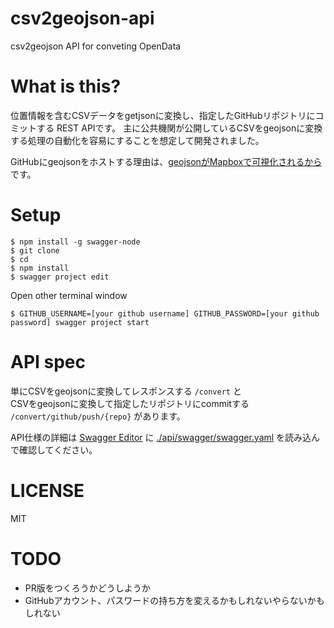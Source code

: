 # csv2geojson-api

csv2geojson API for conveting OpenData

# What is this?

位置情報を含むCSVデータをgetjsonに変換し、指定したGitHubリポジトリにコミットする REST APIです。
主に公共機関が公開しているCSVをgeojsonに変換する処理の自動化を容易にすることを想定して開発されました。

GitHubにgeojsonをホストする理由は、[geojsonがMapboxで可視化されるから](https://www.mapbox.com/blog/github-mapbox-maps/)です。

# Setup

```
$ npm install -g swagger-node
$ git clone
$ cd 
$ npm install
$ swagger project edit
```

Open other terminal window

```
$ GITHUB_USERNAME=[your github username] GITHUB_PASSWORD=[your github password] swagger project start
```

# API spec

単にCSVをgeojsonに変換してレスポンスする `/convert` と  
CSVをgeojsonに変換して指定したリポジトリにcommitする `/convert/github/push/{repo}` があります。

API仕様の詳細は [Swagger Editor](http://editor.swagger.io/#/) に [./api/swagger/swagger.yaml](https://raw.githubusercontent.com/bathtimefish/csv2geojson-api/master/api/swagger/swagger.yaml) を読み込んで確認してください。

# LICENSE

MIT

# TODO

* PR版をつくろうかどうしようか
* GitHubアカウント、パスワードの持ち方を変えるかもしれないやらないかもしれない
